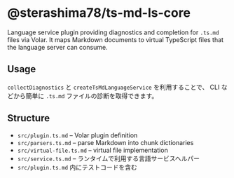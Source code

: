 # @sterashima78/ts-md-ls-core

Language service plugin providing diagnostics and completion for `.ts.md` files
via Volar. It maps Markdown documents to virtual TypeScript files that the
language server can consume.

## Usage

`collectDiagnostics` と `createTsMdLanguageService` を利用することで、
CLI などから簡単に `.ts.md` ファイルの診断を取得できます。

## Structure
- `src/plugin.ts.md` – Volar plugin definition
- `src/parsers.ts.md` – parse Markdown into chunk dictionaries
- `src/virtual-file.ts.md` – virtual file implementation
- `src/service.ts.md` – ランタイムで利用する言語サービスヘルパー
- `src/plugin.ts.md` 内にテストコードを含む
